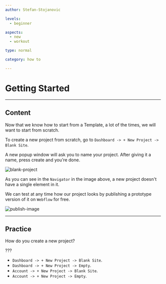 ```yaml
---
author: Stefan-Stojanovic

levels:
  - beginner

aspects:
  - new
  - workout

type: normal

category: how to

---
```


# Getting Started

---
## Content

Now that we know how to start from a Template, a lot of the times, we will want to start from scratch.

To create a new project from scratch, go to `Dashboard -> + New Project -> Blank Site`.

A new popup window will ask you to name your project. After giving it a name, press create and you're done.

![blank-project](https://img.enkipro.com/33fdf5f0fd15fa88b7c96d8a554a0bf4.png)

As you can see in the `Navigator` in the image above, a new project doesn't have a single element in it.

We can test at any time how our project looks by publishing a prototype version of it on `Webflow` for free.

![publish-image](https://img.enkipro.com/707281c0f9119f450c5d9a7870558f9d.png)

---
## Practice

How do you create a new project?

???

* `Dashboard -> + New Project -> Blank Site`.
* `Dashboard -> + New Project -> Empty`.
* `Account -> + New Project -> Blank Site`.
* `Account -> + New Project -> Empty`.